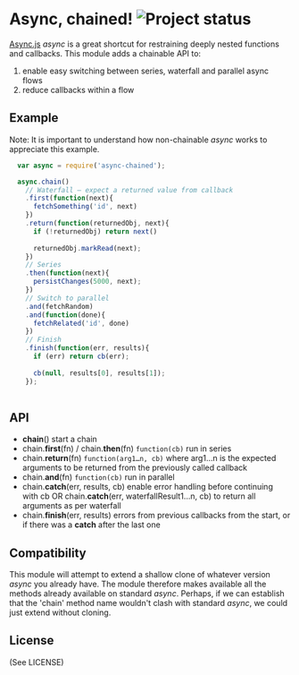# Async, chained! ![Project status](https://secure.travis-ci.org/jupiter/async-chained.png?branch=master)

[Async.js](https://github.com/caolan/async) *async* is a great shortcut for restraining deeply nested functions and callbacks.  This module adds a chainable API to:

1. enable easy switching between series, waterfall and parallel async flows
2. reduce callbacks within a flow

## Example

Note: It is important to understand how non-chainable *async* works to appreciate this example.

```javascript
  var async = require('async-chained');  	  

  async.chain()
    // Waterfall – expect a returned value from callback
    .first(function(next){
      fetchSomething('id', next)
    })
    .return(function(returnedObj, next){
      if (!returnedObj) return next()
      
  	  returnedObj.markRead(next);
    })    
    // Series
    .then(function(next){
      persistChanges(5000, next);
    })
    // Switch to parallel
    .and(fetchRandom)
    .and(function(done){
      fetchRelated('id', done)
    })
    // Finish
    .finish(function(err, results){
      if (err) return cb(err);
      
      cb(null, results[0], results[1]);
    });
	
```

## API

- **chain**() start a chain
- chain.**first**(fn) / chain.**then**(fn) `function(cb)` run in series
- chain.**return**(fn) `function(arg1…n, cb)` where arg1…n is the expected arguments to be returned from the previously called callback
- chain.**and**(fn) `function(cb)` run in parallel
- chain.**catch**(err, results, cb) enable error handling before continuing with cb
OR chain.**catch**(err, waterfallResult1…n, cb) to return all arguments as per waterfall
- chain.**finish**(err, results) errors from previous callbacks from the start, or if there was a **catch** after the last one

## Compatibility

This module will attempt to extend a shallow clone of whatever version *async* you already have.  The module therefore makes available all the methods already available on standard *async*.  Perhaps, if we can establish that the 'chain' method name wouldn't clash with standard *async*, we could just extend without cloning.

## License

(See LICENSE)

